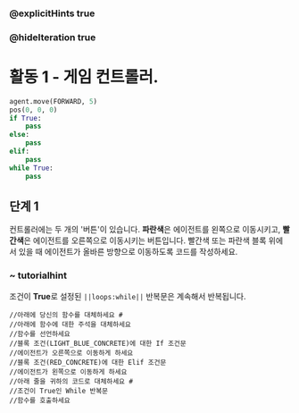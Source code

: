 ### @explicitHints true
### @hideIteration true 
# 활동 1 - 게임 컨트롤러.

```python
agent.move(FORWARD, 5)
pos(0, 0, 0)
if True: 
    pass
else: 
    pass
elif:
    pass
while True:
    pass
```

## 단계 1
컨트롤러에는 두 개의 '버튼'이 있습니다. **파란색**은 에이전트를 왼쪽으로 이동시키고, **빨간색**은 에이전트를 오른쪽으로 이동시키는 버튼입니다. 빨간색 또는 파란색 블록 위에 서 있을 때 에이전트가 올바른 방향으로 이동하도록 코드를 작성하세요.

### ~ tutorialhint
조건이 **True**로 설정된 `||loops:while||` 반복문은 계속해서 반복됩니다.

```template
//아래에 당신의 함수를 대체하세요 #
//아래에 함수에 대한 주석을 대체하세요      
//함수를 선언하세요                                
//블록 조건(LIGHT_BLUE_CONCRETE)에 대한 If 조건문
//에이전트가 오른쪽으로 이동하게 하세요
//블록 조건(RED_CONCRETE)에 대한 Elif 조건문
//에이전트가 왼쪽으로 이동하게 하세요
//아래 줄을 귀하의 코드로 대체하세요 #    
//조건이 True인 While 반복문 
//함수를 호출하세요                      
```